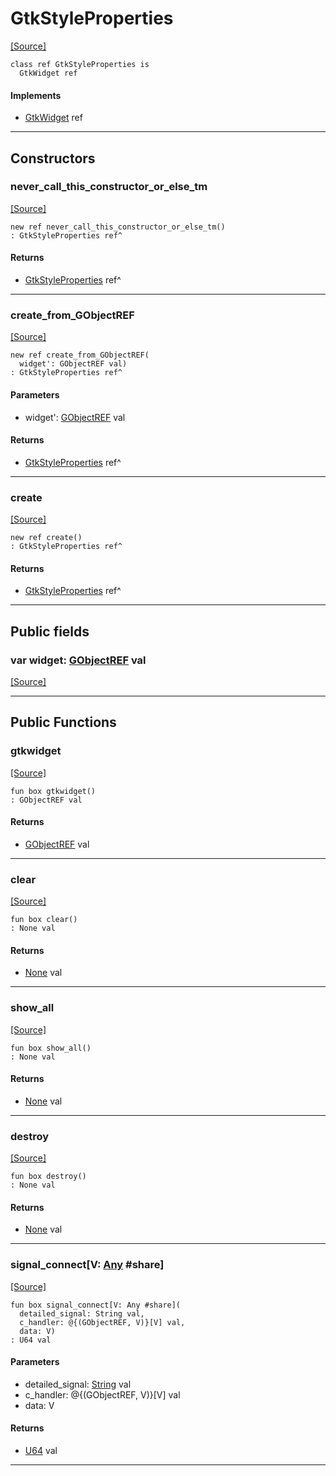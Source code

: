# GtkStyleProperties
<span class="source-link">[[Source]](src/gtk3/GtkStyleProperties.md#L6)</span>
```pony
class ref GtkStyleProperties is
  GtkWidget ref
```

#### Implements

* [GtkWidget](gtk3-GtkWidget.md) ref

---

## Constructors

### never_call_this_constructor_or_else_tm
<span class="source-link">[[Source]](src/gtk3/GtkStyleProperties.md#L10)</span>


```pony
new ref never_call_this_constructor_or_else_tm()
: GtkStyleProperties ref^
```

#### Returns

* [GtkStyleProperties](gtk3-GtkStyleProperties.md) ref^

---

### create_from_GObjectREF
<span class="source-link">[[Source]](src/gtk3/GtkStyleProperties.md#L13)</span>


```pony
new ref create_from_GObjectREF(
  widget': GObjectREF val)
: GtkStyleProperties ref^
```
#### Parameters

*   widget': [GObjectREF](gtk3-..-gobject-GObjectREF.md) val

#### Returns

* [GtkStyleProperties](gtk3-GtkStyleProperties.md) ref^

---

### create
<span class="source-link">[[Source]](src/gtk3/GtkStyleProperties.md#L17)</span>


```pony
new ref create()
: GtkStyleProperties ref^
```

#### Returns

* [GtkStyleProperties](gtk3-GtkStyleProperties.md) ref^

---

## Public fields

### var widget: [GObjectREF](gtk3-..-gobject-GObjectREF.md) val
<span class="source-link">[[Source]](src/gtk3/GtkStyleProperties.md#L7)</span>



---

## Public Functions

### gtkwidget
<span class="source-link">[[Source]](src/gtk3/GtkStyleProperties.md#L9)</span>


```pony
fun box gtkwidget()
: GObjectREF val
```

#### Returns

* [GObjectREF](gtk3-..-gobject-GObjectREF.md) val

---

### clear
<span class="source-link">[[Source]](src/gtk3/GtkStyleProperties.md#L21)</span>


```pony
fun box clear()
: None val
```

#### Returns

* [None](builtin-None.md) val

---

### show_all
<span class="source-link">[[Source]](src/gtk3/GtkWidget.md#L4)</span>


```pony
fun box show_all()
: None val
```

#### Returns

* [None](builtin-None.md) val

---

### destroy
<span class="source-link">[[Source]](src/gtk3/GtkWidget.md#L10)</span>


```pony
fun box destroy()
: None val
```

#### Returns

* [None](builtin-None.md) val

---

### signal_connect\[V: [Any](builtin-Any.md) #share\]
<span class="source-link">[[Source]](src/gtk3/GtkWidget.md#L13)</span>


```pony
fun box signal_connect[V: Any #share](
  detailed_signal: String val,
  c_handler: @{(GObjectREF, V)}[V] val,
  data: V)
: U64 val
```
#### Parameters

*   detailed_signal: [String](builtin-String.md) val
*   c_handler: @{(GObjectREF, V)}[V] val
*   data: V

#### Returns

* [U64](builtin-U64.md) val

---

